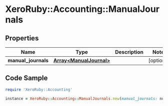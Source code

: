 # XeroRuby::Accounting::ManualJournals

## Properties

Name | Type | Description | Notes
------------ | ------------- | ------------- | -------------
**manual_journals** | [**Array&lt;ManualJournal&gt;**](ManualJournal.md) |  | [optional] 

## Code Sample

```ruby
require 'XeroRuby::Accounting'

instance = XeroRuby::Accounting::ManualJournals.new(manual_journals: null)
```


